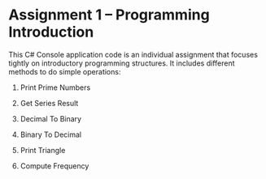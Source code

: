 # Assignment 1 – Programming Introduction
This C# Console application code is an individual assignment that focuses tightly on introductory programming structures. It includes different methods to do simple operations:

1. Print Prime Numbers

2. Get Series Result

3. Decimal To Binary

4. Binary To Decimal

5. Print Triangle

6. Compute Frequency

